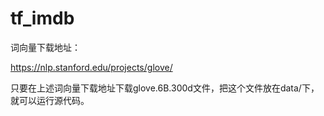 # tf_imdb

词向量下载地址：

https://nlp.stanford.edu/projects/glove/

只要在上述词向量下载地址下载glove.6B.300d文件，把这个文件放在data/下，就可以运行源代码。

